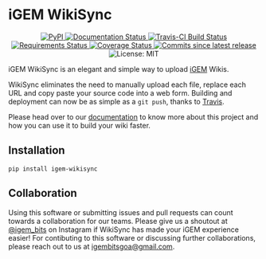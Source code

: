 iGEM WikiSync
=============

<!-- Badges Start -->

<p align='center'>
    <a href="https://https://pypi.org/project/igem-wikisync/">
        <img alt="PyPI" src="https://img.shields.io/pypi/v/igem-wikisync?style=for-the-badge">
    </a> 
    <a href="https://readthedocs.org/projects/igem-wikisync">
        <img src="https://img.shields.io/readthedocs/igem-wikisync?logo=Read%20The%20Docs&style=for-the-badge" alt="Documentation Status">
    </a> 
    <a href="https://travis-ci.com/igembitsgoa/igem-wikisync">
        <img src="https://img.shields.io/travis/com/igembitsgoa/igem-wikisync?logo=travis&style=for-the-badge" alt="Travis-CI Build Status">
    </a>
    <a href="https://requires.io/github/igembitsgoa/igem-wikisync/requirements/?branch=master">
        <img src="https://img.shields.io/requires/github/igembitsgoa/igem-wikisync?style=for-the-badge" alt="Requirements Status">
    </a>
    <a href="https://coveralls.io/r/igembitsgoa/igem-wikisync">
        <img src="https://img.shields.io/coveralls/github/igembitsgoa/igem-wikisync?logo=coveralls&style=for-the-badge" alt="Coverage Status">
    </a>
    <a href="https://github.com/igembitsgoa/igem-wikisync/">
        <img src="https://img.shields.io/github/commits-since/igembitsgoa/igem-wikisync/v1.1.0-alpha1?logo=github&style=for-the-badge" alt="Commits since latest release">
    </a>
    <img src="https://img.shields.io/pypi/l/igem-wikisync?style=for-the-badge" alt="License: MIT">
</p>

<!-- Badges End -->

iGEM WikiSync is an elegant and simple way to upload [iGEM](https://igem.org) Wikis.

WikiSync eliminates the need to manually upload each file, replace each URL and copy paste your source code into a web form. Building and deployment can now be as simple as a `git push`, thanks to [Travis](https://travis-ci.com).

Please head over to our [documentation](https://igem-wikisync.readthedocs.io) to know more about this project and how you can use it to build your wiki faster.

Installation
------------

    pip install igem-wikisync

Collaboration
-------------
Using this software or submitting issues and pull requests can count towards a collaboration for our teams. Please give us a shoutout at [@igem_bits](https://www.instagram.com/igem_bits/) on Instagram if WikiSync has made your iGEM experience easier! For contibuting to this software or discussing further collaborations, please reach out to us at igembitsgoa@gmail.com.